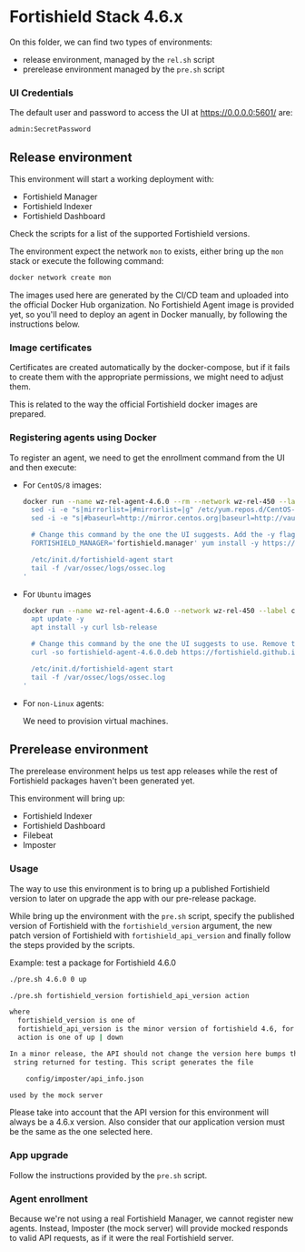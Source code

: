 # Fortishield Stack 4.6.x

On this folder, we can find two types of environments:

- release environment, managed by the `rel.sh` script
- prerelease environment managed by the `pre.sh` script

### UI Credentials

The default user and password to access the UI at https://0.0.0.0:5601/ are:

```
admin:SecretPassword
```

## Release environment

This environment will start a working deployment with:

- Fortishield Manager
- Fortishield Indexer
- Fortishield Dashboard

Check the scripts for a list of the supported Fortishield versions.

The environment expect the network `mon` to exists, either bring up the
`mon` stack or execute the following command:

```bash
docker network create mon
```

The images used here are generated by the CI/CD team and uploaded into
the official Docker Hub organization. No Fortishield Agent image is provided yet,
so you'll need to deploy an agent in Docker manually, by following the
instructions below.

### Image certificates

Certificates are created automatically by the docker-compose, but if
it fails to create them with the appropriate permissions, we might need
to adjust them.

This is related to the way the official Fortishield docker images are
prepared.

### Registering agents using Docker

To register an agent, we need to get the enrollment command from the
UI and then execute:

- For `CentOS/8` images:

  ```bash
  docker run --name wz-rel-agent-4.6.0 --rm --network wz-rel-450 --label com.docker.compose.project=wz-rel-450 -d centos:8 bash -c '
    sed -i -e "s|mirrorlist=|#mirrorlist=|g" /etc/yum.repos.d/CentOS-*
    sed -i -e "s|#baseurl=http://mirror.centos.org|baseurl=http://vault.centos.org|g" /etc/yum.repos.d/CentOS-*

    # Change this command by the one the UI suggests. Add the -y flag and remove the `sudo`.
    FORTISHIELD_MANAGER='fortishield.manager' yum install -y https://fortishield.github.io/packages/4.x/yum5/x86_64/fortishield-agent-4.6.0-1.el5.x86_64.rpm

    /etc/init.d/fortishield-agent start
    tail -f /var/ossec/logs/ossec.log
  '
  ```

- For `Ubuntu` images

  ```bash
  docker run --name wz-rel-agent-4.6.0 --network wz-rel-450 --label com.docker.compose.project=wz-rel-450 -d ubuntu:20.04 bash -c '
    apt update -y
    apt install -y curl lsb-release

    # Change this command by the one the UI suggests to use. Remove the `sudo`.
    curl -so fortishield-agent-4.6.0.deb https://fortishield.github.io/packages/4.x/apt/pool/main/w/fortishield-agent/fortishield-agent_4.6.0-1_amd64.deb && FORTISHIELD_MANAGER='fortishield.manager' FORTISHIELD_AGENT_GROUP='default' dpkg -i ./fortishield-agent-4.6.0.deb

    /etc/init.d/fortishield-agent start
    tail -f /var/ossec/logs/ossec.log
  '
  ```

- For `non-Linux` agents:

  We need to provision virtual machines.

## Prerelease environment

The prerelease environment helps us test app releases while the rest of
Fortishield packages haven't been generated yet.

This environment will bring up:

- Fortishield Indexer
- Fortishield Dashboard
- Filebeat
- Imposter

### Usage

The way to use this environment is to bring up a published Fortishield version to
later on upgrade the app with our pre-release package.

While bring up the environment with the `pre.sh` script, specify the published
version of Fortishield with the `fortishield_version` argument, the new patch version of
Fortishield with `fortishield_api_version` and finally follow the steps provided by the
scripts.

Example: test a package for Fortishield 4.6.0

```bash
./pre.sh 4.6.0 0 up
```

```bash
./pre.sh fortishield_version fortishield_api_version action

where
  fortishield_version is one of
  fortishield_api_version is the minor version of fortishield 4.6, for example  5 17
  action is one of up | down

In a minor release, the API should not change the version here bumps the API
 string returned for testing. This script generates the file

    config/imposter/api_info.json

used by the mock server
```

Please take into account that the API version for this environment will
always be a 4.6.x version. Also consider that our application version
must be the same as the one selected here.

### App upgrade

Follow the instructions provided by the `pre.sh` script.

### Agent enrollment

Because we're not using a real Fortishield Manager, we cannot register new agents.
Instead, Imposter (the mock server) will provide mocked responds to valid API
requests, as if it were the real Fortishield server.
